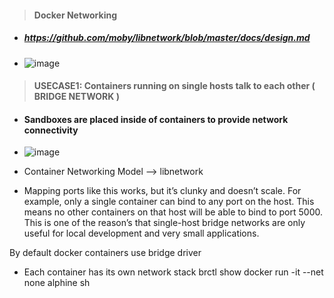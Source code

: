 

> #### Docker Networking
  - ##### https://github.com/moby/libnetwork/blob/master/docs/design.md
  - ![image](https://github.com/cskarthik22/Notes/assets/38231831/77664d89-09b0-40a2-aab3-6b6a5cfbfc97)
> #### USECASE1: Containers running on single hosts talk to each other ( BRIDGE NETWORK )
  - #### Sandboxes are placed inside of containers to provide network connectivity
  - ![image](https://github.com/cskarthik22/Notes/assets/38231831/7daf6cb0-9bb3-4176-918d-313264d962d2)



 
- Container Networking Model --> libnetwork
- Mapping ports like this works, but it’s clunky and doesn’t scale. For example, only a single container can bind to any port on the host. This means no other containers on that host will be able to bind to port 5000. This is one of the reason’s that single-host bridge networks are only useful for local development and very small applications.

By default docker containers use bridge driver
- Each container has its own network stack
brctl show
docker run -it --net none alphine sh
